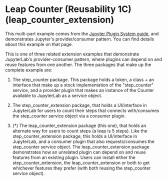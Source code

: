# Leap Counter (Reusability 1C) (leap_counter_extension)

This multi-part example comes from the [Jupyter Plugin System guide](https://jupyterlab.readthedocs.io/en/latest/extension/plugin_system.html),
and demonstrates Jupyter's provider/consumer pattern. You can find
details about this example on that page.

This is one of three related extension examples that demonstrate
JupyterLab's provider-consumer pattern, where plugins can depend
on and reuse features from one another. The three packages that
make up the complete example are:

1. The step_counter package. This package holds a token, a
   class + an interface that make up a stock implementation of
   the "step_counter" service, and a provider plugin that
   makes an instance of the Counter available to JupyterLab
   as a service object.

2. The step_counter_extension package, that holds a
   UI/interface in JupyterLab for users to count their steps that
   connects with/consumes the step_counter service object via a
   consumer plugin.

3. (\*) The leap_counter_extension package (this one), that holds an alternate
   way for users to count steps (a leap is 5 steps). Like the step_counter_extension
   package, this holds a UI/interface in JupyterLab, and a consumer
   plugin that also requests/consumes the step_counter service
   object. The leap_counter_extension package demonstrates how
   an unrelated plugin can depend on and reuse features from
   an existing plugin. Users can install either the
   step_counter_extension, the leap_counter_extension or both
   to get whichever features they prefer (with both reusing
   the step_counter service object).
